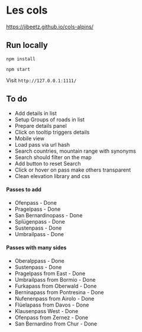 # Les cols

https://jibeetz.github.io/cols-alpins/

## Run locally

`npm install`

`npm start`

Visit `http://127.0.0.1:1111/`

## To do

- Add details in list
- Setup Groups of roads in list
- Prepare details panel
- Click on tooltip triggers details
- Mobile view
- Load pass via url hash
- Search countries, mountain range with synonyms
- Search should filter on the map
- Add button to reset Search
- Click or hover on pass make others transparent
- Clean elevation library and css

#### Passes to add

- Ofenpass - Done
- Pragelpass - Done
- San Bernardinopass - Done
- Splügenpass - Done
- Sustenpass - Done
- Umbrailpass - Done

#### Passes with many sides

- Oberalppass - Done
- Sustenpass - Done
- Pragelpass from East - Done
- Umbrailpass from Bormio - Done
- Furkapass from Oberwald - Done
- Berninapass from Pontresina - Done
- Nufenenpass from Airolo - Done
- Flüelapass from Davos - Done
- Klausenpass West - Done
- Ofenpass from Zernez - Done
- San Bernardino from Chur - Done